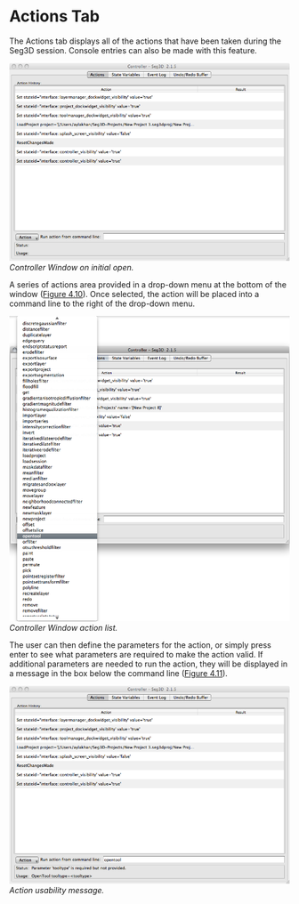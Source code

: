 # Actions Tab

The Actions tab displays all of the actions that have been taken during the Seg3D session. Console entries can also be made with this feature.

![OnStartup](../../../Seg3DBasicFunctionality_figures/Controller_OnStartup.png)
*Controller Window on initial open.*

A series of actions area provided in a drop-down menu at the bottom of the window (<a href="#ControllerActionList">Figure 4.10</a>). Once selected, the action will be placed into a command line to the right of the drop-down menu.

![ControllerActionList](../../../Seg3DBasicFunctionality_figures/Controller_ActionList.png)
*Controller Window action list.*

The user can then define the parameters for the action, or simply press enter to see what parameters are required to make the action valid. If additional parameters are needed to run the action, they will be displayed in a message in the box below the command line (<a href="#UsabilityMsg">Figure 4.11</a>).

![UsabilityMsg](../../../Seg3DBasicFunctionality_figures/Controller_UsabilityMsg.png)
*Action usability message.*
